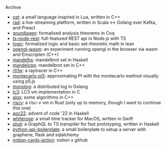 Archive

- [ost](https://github.com/zant/ost): a small language inspired in Lua, written in C++
- [rad](https://gitlab.com/radradrad/): a live-streaming platform, written in Scala ↔ Golang over Kafka, and Preact
- [grundlagen](https://github.com/zant/grundlagen): formalised analysis theorems in Coq
- [ts-node-rest](https://github.com/zant/ts-node-rest): full-featured REST api in Node.js with TS
- [logic](https://github.com/zant/logic): formalized logic and basic set-theoretic math in lean
- [opengl-wasm](https://github.com/zant/opengl-wasm): an experiment running opengl in the browser via wasm and Emscripten (C++)
- [mandelhs](https://github.com/zant/mandelhs): mandelbrot set in Haskell
- [mandelcpp](https://github.com/zant/mandelcpp): mandelbrot set in C++
- [rti1w](https://github.com/zant/rti1w): a raytracer in C++
- [montecarlo-pi5](https://github.com/zant/montecarlo-pi5): approximating PI with the montecarlo method visually using p5.js
- [monolog](https://github.com/zant/monolog): a distributed log in Golang
- [lc3](https://github.com/zant/lc3): LC3 vm implementation in C
- [algs](https://github.com/zant/algs): some algorithms in C++
- [riscv](https://github.com/zant/riscv): a risc-v vm in Rust (only up to memory, though I want to continue this one)
- [aoc22](https://github.com/zant/aoc22): advent of code '22 in Haskell 
- [whiterose](https://github.com/zant/whiterose): a small time tracker for MacOS, written in Swift
- [qlud](https://github.com/zant/qlud): a GraphQL to TS transpiler for fast prototyping, written in Haskell
- [python-api-boilerplate](https://github.com/zant/python-api-boilerplate): a small boilerplate to setup a server with graphene, flask and sqlalchemy
- [notion-cards-action](https://github.com/zant/notion-cards-action): notion x github

